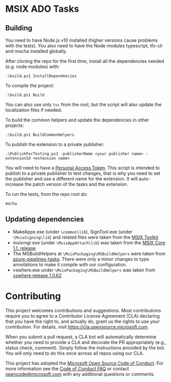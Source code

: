 # MSIX ADO Tasks

## Building

You need to have Node.js v10 installed (higher versions cause problems with the tests).  You also need
to have the Node modules typescript, tfx-cli and mocha installed globally.

After cloning the repo for the first time, install all the dependencies needed (e.g. node modules) with:
```
.\build.ps1 InstallDependencies
```

To compile the project:
```
.\build.ps1 Build
```
You can also use only `tsc` from the root, but the script will also update the localization files if needed.

To build the common helpers and update the dependencies in other projects:
```
.\build.ps1 BuildCommonHelpers
```

To publish the extension to a private publisher:
```
.\PublishForTesting.ps1 -publisherName <your publisher name> -extensionId <extension name>
```
You will need to have a [Personal Access Token](https://docs.microsoft.com/en-us/azure/devops/organizations/accounts/use-personal-access-tokens-to-authenticate).
This script is intended to publish to a private publisher to test changes, that is why
you need to set the publisher and use a different name for the extension.
It will auto-increase the patch version of the tasks and the extension.

To run the tests, from the repo root do:
```
mocha
```

## Updating dependencies

* MakeAppx.exe (under `\common\lib`), SignTool.exe (under `\MsixSigning\lib`) and related files were taken from the [MSIX Toolkit](https://github.com/microsoft/MSIX-Toolkit/tree/master/Redist.x86)
* msixmgr.exe (under `\MsixAppAttach\lib`) was taken from the [MSIX Core 1.1. release](https://github.com/microsoft/msix-packaging/releases)
* The MSBuildHelpers at `\MsixPackaging\MSBuildHelpers` were taken from [azure-pipelines-tasks](https://github.com/microsoft/azure-pipelines-tasks/tree/master/Tasks/Common/MSBuildHelpers). There were only a minor changes to type annotations to make it compile with our configuration.
* vswhere.exe under `\MsixPackaging\MSBuildHelpers` was taken from [vswhere release 1.0.62](https://github.com/Microsoft/vswhere/releases/download/1.0.62/vswhere.exe)

# Contributing

This project welcomes contributions and suggestions.  Most contributions require you to agree to a
Contributor License Agreement (CLA) declaring that you have the right to, and actually do, grant us
the rights to use your contribution. For details, visit https://cla.opensource.microsoft.com.

When you submit a pull request, a CLA bot will automatically determine whether you need to provide
a CLA and decorate the PR appropriately (e.g., status check, comment). Simply follow the instructions
provided by the bot. You will only need to do this once across all repos using our CLA.

This project has adopted the [Microsoft Open Source Code of Conduct](https://opensource.microsoft.com/codeofconduct/).
For more information see the [Code of Conduct FAQ](https://opensource.microsoft.com/codeofconduct/faq/) or
contact [opencode@microsoft.com](mailto:opencode@microsoft.com) with any additional questions or comments.

